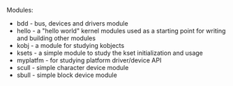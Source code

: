 Modules:
 * bdd - bus, devices and drivers module
 * hello - a "hello world" kernel modules used as a starting point for writing and building other modules
 * kobj - a module for studying kobjects
 * ksets - a simple module to study the kset initialization and usage
 * myplatfm - for studying platform driver/device API
 * scull - simple character device module
 * sbull - simple block device module
